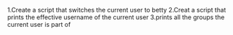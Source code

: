 1.Create a script that switches the current user to betty
2.Creat a script that prints the effective username of the current user
3.prints all the groups the current user is part of
